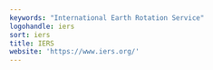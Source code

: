 ```yaml
---
keywords: "International Earth Rotation Service"
logohandle: iers
sort: iers
title: IERS
website: 'https://www.iers.org/'
---
```

